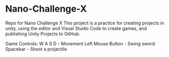 # Nano-Challenge-X
Repo for Nano Challenge X
This project is a practice for creating projects in unity, using the editor and Visual Studio Code to create games, and publishing Unity Projects to GitHub.

Game Controls:
W A S D - Movement
Left Mouse Button - Swing sword
Spacebar - Shoot a projectile

